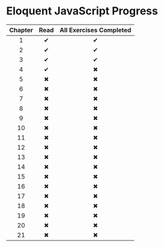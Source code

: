 # Eloquent JavaScript Progress

Chapter | Read | All Exercises Completed
:---: | :---: | :---:
1 | &#10004; | &#10004;
2 | &#10004; | &#10004;
3 | &#10004; | &#10004;
4 | &#10004; | &#10006;
5 | &#10006; | &#10006;
6 | &#10006; | &#10006;
7 | &#10006; | &#10006;
8 | &#10006; | &#10006;
9 | &#10006; | &#10006;
10 | &#10006; | &#10006;
11 | &#10006; | &#10006;
12 | &#10006; | &#10006;
13 | &#10006; | &#10006;
14 | &#10006; | &#10006;
15 | &#10006; | &#10006;
16 | &#10006; | &#10006;
17 | &#10006; | &#10006;
18 | &#10006; | &#10006;
19 | &#10006; | &#10006;
20 | &#10006; | &#10006;
21 | &#10006; | &#10006;
